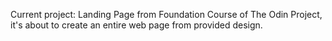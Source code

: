Current project: Landing Page from Foundation Course of The Odin Project, it's about to create an entire web page from provided design.